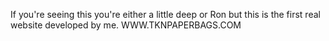 If you're seeing this you're either a little deep or Ron but this is the first real website developed by me.
WWW.TKNPAPERBAGS.COM
